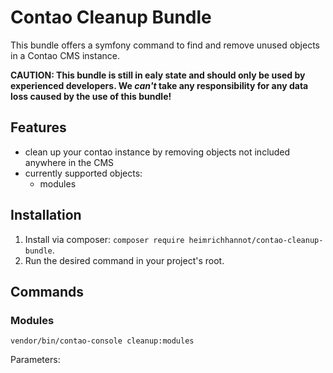 # Contao Cleanup Bundle

This bundle offers a symfony command to find and remove unused objects in a Contao CMS instance.

**CAUTION: This bundle is still in ealy state and should only be used by experienced developers. We _can't_ take any responsibility for any data loss caused by the use of this bundle!**

## Features

- clean up your contao instance by removing objects not included anywhere in the CMS
- currently supported objects:
  - modules

## Installation

1. Install via composer: `composer require heimrichhannot/contao-cleanup-bundle`.
1. Run the desired command in your project's root.

## Commands

### Modules

`vendor/bin/contao-console cleanup:modules`

Parameters:

